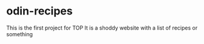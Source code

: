 # odin-recipes
This is the first project for TOP
It is a shoddy website with a list of recipes or something